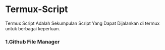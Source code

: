 # Termux-Script
Termux Script Adalah Sekumpulan Script Yang Dapat Dijalankan di termux untuk berbagai keperluan.
### 1.Github File Manager
